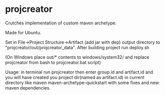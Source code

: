 # projcreator
Crutches implementation of custom maven archetype.

Made for Ubuntu.

Set in File->Project Structure->Artifact (add jar with dep) output directory 
to "projcreator/out/projcreator_data".
After building project run deploy.sh

(On Windows place out/* contents to windows/system32/
and replace projcreator from bash to projcreator.bat script)

Usage:
in terminal run projcreator then enter group.id and artifact.id
and you will have created you project dir(named as artifact.id) in current directory 
like maven maven-archetype-quickstart with some fixes and new maven dependencies. 